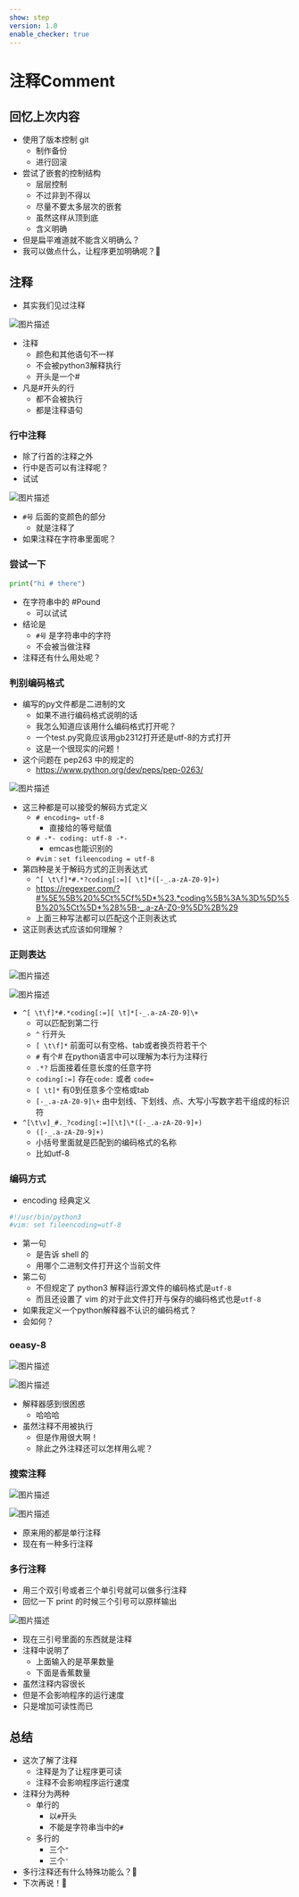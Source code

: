 ```yaml
---
show: step
version: 1.0
enable_checker: true
---
```


# 注释Comment

## 回忆上次内容

- 使用了版本控制 git
  - 制作备份
  - 进行回滚
- 尝试了嵌套的控制结构
  - 层层控制
  - 不过非到不得以
  - 尽量不要太多层次的嵌套
  - 虽然这样从顶到底
  - 含义明确
- 但是扁平难道就不能含义明确么？
- 我可以做点什么，让程序更加明确呢？🤔

## 注释

- 其实我们见过注释

![图片描述](https://doc.shiyanlou.com/courses/uid1190679-20220214-1644827383342)

- 注释
	- 颜色和其他语句不一样
	- 不会被python3解释执行
	- 开头是一个#
- 凡是#开头的行
	- 都不会被执行
	- 都是注释语句

### 行中注释

- 除了行首的注释之外
- 行中是否可以有注释呢？
- 试试

![图片描述](https://doc.shiyanlou.com/courses/uid1190679-20220214-1644827636010)

- `#号` 后面的变颜色的部分
	- 就是注释了
- 如果注释在字符串里面呢？

### 尝试一下

```python
print("hi # there")
```

- 在字符串中的 #Pound
	- 可以试试
- 结论是
	- `#号` 是字符串中的字符
	- 不会被当做注释
- 注释还有什么用处呢？

### 判别编码格式

- 编写的py文件都是二进制的文
	- 如果不进行编码格式说明的话
	- 我怎么知道应该用什么编码格式打开呢？
	- 一个test.py究竟应该用gb2312打开还是utf-8的方式打开
	- 这是一个很现实的问题！
- 这个问题在 pep263 中的规定的
  - https://www.python.org/dev/peps/pep-0263/

![图片描述](https://doc.shiyanlou.com/courses/uid1190679-20210816-1629090337959)

- 这三种都是可以接受的解码方式定义
	- `# encoding= utf-8`
		- 直接给的等号赋值
	- `# -*- coding: utf-8 -*-`
		- emcas也能识别的
	- `#vim：set fileencoding = utf-8`
- 第四种是关于解码方式的正则表达式
	- `^[ \t\f]*#.*?coding[:=][ \t]*([-_.a-zA-Z0-9]+)`
	- https://regexper.com/?#%5E%5B%20%5Ct%5Cf%5D*%23.*coding%5B%3A%3D%5D%5B%20%5Ct%5D*%28%5B-_.a-zA-Z0-9%5D%2B%29
	- 上面三种写法都可以匹配这个正则表达式
- 这正则表达式应该如何理解？

### 正则表达

![图片描述](https://doc.shiyanlou.com/courses/uid1190679-20220214-1644838980151)

![图片描述](https://doc.shiyanlou.com/courses/uid1190679-20220215-1644931966041)

- `^[ \t\f]*#.*coding[:=][ \t]*[-_.a-zA-Z0-9]\+`
	- 可以匹配到第二行
	- `^` 行开头
	- `[ \t\f]*` 前面可以有空格、tab或者换页符若干个
	- `#` 有个# 在python语言中可以理解为本行为注释行
	- `.*?` 后面接着任意长度的任意字符
	- `coding[:=]` 存在`code:` 或者 `code=`
	- `[ \t]*` 有0到任意多个空格或tab
	- `[-_.a-zA-Z0-9]\+` 由中划线、下划线、点、大写小写数字若干组成的标识符
- `^[\t\v]_#._?coding[:=][\t]\*([-_.a-zA-Z0-9]+)`
	- `([-_.a-zA-Z0-9]+)` 
	- 小括号里面就是匹配到的编码格式的名称
	- 比如utf-8

### 编码方式 
- encoding 经典定义

```python
#!/usr/bin/python3
#vim: set fileencoding=utf-8
```

- 第一句
  - 是告诉 shell 的
  - 用哪个二进制文件打开这个当前文件
- 第二句
  - 不但规定了 python3 解释运行源文件的编码格式是`utf-8`
  - 而且还设置了 vim 的对于此文件打开与保存的编码格式也是`utf-8`
- 如果我定义一个python解释器不认识的编码格式？
- 会如何？

### oeasy-8

![图片描述](https://doc.shiyanlou.com/courses/uid1190679-20220215-1644932609084)

![图片描述](https://doc.shiyanlou.com/courses/uid1190679-20220215-1644932621183)

- 解释器感到很困惑
	- 哈哈哈
- 虽然注释不用被执行
	- 但是作用很大啊！
	- 除此之外注释还可以怎样用么呢？

### 搜索注释

![图片描述](https://doc.shiyanlou.com/courses/uid1190679-20210816-1629073456147)

![图片描述](https://doc.shiyanlou.com/courses/uid1190679-20210816-1629073474197)

- 原来用的都是单行注释
- 现在有一种多行注释

### 多行注释

- 用三个双引号或者三个单引号就可以做多行注释
- 回忆一下 print 的时候三个引号可以原样输出

![图片描述](https://doc.shiyanlou.com/courses/uid1190679-20220214-1644827779969)

- 现在三引号里面的东西就是注释
- 注释中说明了
  - 上面输入的是苹果数量
  - 下面是香蕉数量
- 虽然注释内容很长
- 但是不会影响程序的运行速度
- 只是增加可读性而已

## 总结

- 这次了解了注释
  - 注释是为了让程序更可读
  - 注释不会影响程序运行速度
- 注释分为两种
  - 单行的 
	- 以`#`开头
	- 不能是字符串当中的`#`
  - 多行的 
	- 三个`"`
	- 三个`'`
- 多行注释还有什么特殊功能么？🤔
- 下次再说！👋
